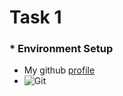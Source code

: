 # Task 1


### * Environment Setup

- My github [profile](https://github.com/Ihimbru-K)
- ![Git](C:\Users\IHIMBRU\Pictures\Screenshots\git_bash) 

